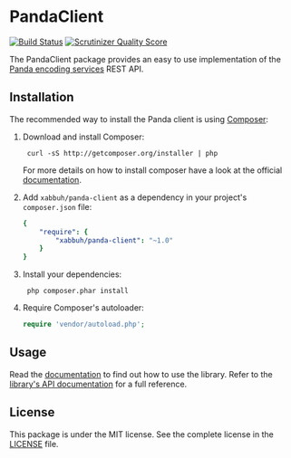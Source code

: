 PandaClient
===========

[![Build Status](https://travis-ci.org/xabbuh/panda-client.png?branch=master)](https://travis-ci.org/xabbuh/panda-client)
[![Scrutinizer Quality Score](https://scrutinizer-ci.com/g/xabbuh/panda-client/badges/quality-score.png?s=e8204a1032cc74bef0c5e538c17b19d33f67e79c)](https://scrutinizer-ci.com/g/xabbuh/panda-client/)

The PandaClient package provides an easy to use implementation of the
[Panda encoding services](https://www.pandastream.com/) REST API.

Installation
------------

The recommended way to install the Panda client is using
[Composer](http://getcomposer.org/):

1. Download and install Composer:

        curl -sS http://getcomposer.org/installer | php

   For more details on how to install composer have a look at the official
   [documentation](http://getcomposer.org/doc/00-intro.md).

1. Add ``xabbuh/panda-client`` as a dependency in your project's
   ``composer.json`` file:

    ```yaml
    {
        "require": {
            "xabbuh/panda-client": "~1.0"
        }
    }
    ```

1. Install your dependencies:

        php composer.phar install

1. Require Composer's autoloader:

   ``` php
   require 'vendor/autoload.php';
   ```

Usage
-----

Read the [documentation](doc/usage.md) to find out how to use the library. Refer
to the [library's API documentation](http://dev.xabbuh.de/docs/panda-client/) for
a full reference.

License
-------

This package is under the MIT license. See the complete license in the
[LICENSE](LICENSE) file.
